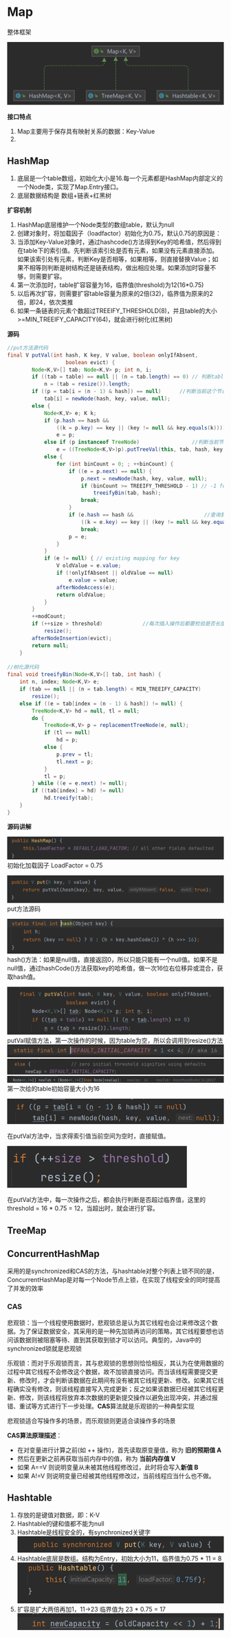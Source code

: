 # Map

整体框架

![img](../photos/Map框架图.png)

**接口特点**

1. Map主要用于保存具有映射关系的数据：Key-Value
2. 

## HashMap

1. 底层是一个table数组，初始化大小是16.每一个元素都是HashMap内部定义的一个Node类，实现了Map.Entry接口。
2. 底层数据结构是 数组+链表+红黑树

**扩容机制**

1. HashMap底层维护一个Node类型的数组table，默认为null
2. 创建对象时，将加载因子（loadfactor）初始化为0.75，默认0.75的原因是：
4. 当添加Key-Value对象时，通过hashcode()方法得到Key的哈希值，然后得到在table下的索引值。先判断该索引处是否有元素，如果没有元素直接添加。如果该索引处有元素，判断Key是否相等，如果相等，则直接替换Value；如果不相等则判断是树结构还是链表结构，做出相应处理。如果添加时容量不够，则需要扩容。
5. 第一次添加时，table扩容容量为16，临界值(threshold)为12(16*0.75)
6. 以后再次扩容，则需要扩容table容量为原来的2倍(32)，临界值为原来的2倍，即24，依次类推
7. 如果一条链表的元素个数超过TREEIFY_THRESHOLD(8)，并且table的大小>=MIN_TREEIFY_CAPACITY(64)，就会进行树化(红黑树)

**源码**

```java
//put方法源代码
final V putVal(int hash, K key, V value, boolean onlyIfAbsent,
                   boolean evict) {
        Node<K,V>[] tab; Node<K,V> p; int n, i;
        if ((tab = table) == null || (n = tab.length) == 0) // 判断table是否为空，为空的话就进行创建，第一次大小为16
            n = (tab = resize()).length;
        if ((p = tab[i = (n - 1) & hash]) == null)		//判断当前这个节点是否为空，如果为空，就直接插入
            tab[i] = newNode(hash, key, value, null);
        else {
            Node<K,V> e; K k;
            if (p.hash == hash &&
                ((k = p.key) == key || (key != null && key.equals(k))))		//判断当前节点的是否key相等，如果是的话，那么直接将value覆盖
                e = p;
            else if (p instanceof TreeNode)					//判断当前节点是否红黑树结构，是的话，就按照树的操作方法处理
                e = ((TreeNode<K,V>)p).putTreeVal(this, tab, hash, key, value);
            else {
                for (int binCount = 0; ; ++binCount) {					//认为当前是一个链表结构，遍历链表，查询是否有相同key的节点
                    if ((e = p.next) == null) {
                        p.next = newNode(hash, key, value, null);
                        if (binCount >= TREEIFY_THRESHOLD - 1) // -1 for 1st
                            treeifyBin(tab, hash);
                        break;
                    }
                    if (e.hash == hash &&						//查询到有相同key的节点，break然后替换
                        ((k = e.key) == key || (key != null && key.equals(k))))
                        break;
                    p = e;
                }
            }
            if (e != null) { // existing mapping for key
                V oldValue = e.value;
                if (!onlyIfAbsent || oldValue == null)
                    e.value = value;
                afterNodeAccess(e);
                return oldValue;
            }
        }
        ++modCount;
        if (++size > threshold)				//每次插入操作后都要检验是否长度超过了最大限制，是的话，就要扩容。
            resize();
        afterNodeInsertion(evict);
        return null;
    }

//树化源代码
final void treeifyBin(Node<K,V>[] tab, int hash) {
    int n, index; Node<K,V> e;
    if (tab == null || (n = tab.length) < MIN_TREEIFY_CAPACITY)
        resize();
    else if ((e = tab[index = (n - 1) & hash]) != null) {
        TreeNode<K,V> hd = null, tl = null;
        do {
            TreeNode<K,V> p = replacementTreeNode(e, null);
            if (tl == null)
                hd = p;
            else {
                p.prev = tl;
                tl.next = p;
            }
            tl = p;
        } while ((e = e.next) != null);
        if ((tab[index] = hd) != null)
            hd.treeify(tab);
    }
}

```

**源码讲解**

![](image/JAVA集合_Map/1637226180939.png)
初始化加载因子 LoadFactor = 0.75

![](image/JAVA集合_Map/1637226249082.png)
put方法源码

![](image/JAVA集合_Map/1637226263558.png)
hash()方法：如果是null值，直接返回0，所以只能只能有一个null值。如果不是null值，通过hashCode()方法获取key的哈希值，做一次16位右位移异或混合，获取hash值。

![](image/JAVA集合_Map/1637226364160.png)
putVal赋值方法，第一次操作的时候，因为table为空，所以会调用到resize()方法
![](image/JAVA集合_Map/1637226476260.png)
![](image/JAVA集合_Map/1637226519414.png)
![](image/JAVA集合_Map/1637226574624.png)
第一次给的table初始容量大小为16

![](image/JAVA集合_Map/1637484618290.png)

在putVal方法中，当求得索引值当前空间为空时，直接赋值。

![](image/JAVA集合_Map/1637484701959.png)

在putVal方法中，每一次操作之后，都会执行判断是否超过临界值，这里的threshold = 16 * 0.75 = 12，当超出时，就会进行扩容。

## TreeMap

## ConcurrentHashMap

采用的是synchronized和CAS的方法，与hashtable对整个列表上锁不同的是，ConcurrentHashMap是对每一个Node节点上锁，在实现了线程安全的同时提高了并发的效率

### CAS

悲观锁：当一个线程使用数据时，悲观锁总是认为其它线程也会过来修改这个数据。为了保证数据安全，其采用的是一种先加锁再访问的策略，其它线程要想也访问该数据则被阻塞等待、直到其获取到锁才可以访问。典型的，Java中的synchronized锁就是悲观锁

乐观锁：而对于乐观锁而言，其与悲观锁的思想则恰恰相反，其认为在使用数据的过程中其它线程不会修改这个数据，故不加锁直接访问。而当该线程需要提交更新、修改时，才会判断该数据在此期间有没有被其它线程更新、修改。如果其它线程确实没有修改，则该线程直接写入完成更新；反之如果该数据已经被其它线程更新、修改，则该线程将放弃本次数据的更新提交操作以避免出现冲突，并通过报错、重试等方式进行下一步处理。**CAS**算法就是乐观锁的一种典型实现

悲观锁适合写操作多的场景，而乐观锁则更适合读操作多的场景

**CAS算法原理描述**：

* 在对变量进行计算之前(如 ++ 操作)，首先读取原变量值，称为 **旧的预期值 A**
* 然后在更新之前再获取当前内存中的值，称为 **当前内存值 V**
* 如果 A==V 则说明变量从未被其他线程修改过，此时将会写入**新值 B**
* 如果 A!=V 则说明变量已经被其他线程修改过，当前线程应当什么也不做。

## Hashtable

1. 存放的是键值对数据，即：K-V
2. Hashtable的键和值都不能为null
3. Hashtable是线程安全的，有synchronized关键字
   ![](image/JAVA集合_Map/1637559732394.png)
4. Hashtable底层是数组。结构为Entry，初始大小为11，临界值为0.75 * 11 = 8
   ![](image/JAVA集合_Map/1637559939904.png)
5. 扩容是扩大两倍再加1，11->23 临界值为 23 * 0.75 = 17
   ![](image/JAVA集合_Map/1637560445660.png)
